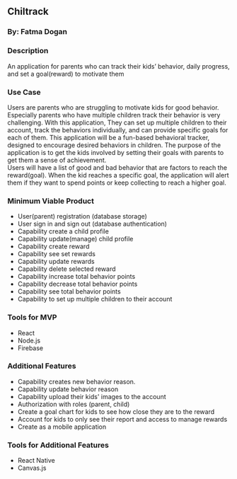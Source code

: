## Chiltrack

### By: Fatma Dogan

### Description
An application for parents who can track their kids’ behavior, daily progress, and set a goal(reward) to motivate them

### Use Case

Users are parents who are struggling to motivate kids for good behavior. Especially parents who have multiple children track their behavior is very challenging. With this application, They can set up multiple children to their account, track the behaviors individually, and can provide specific goals for each of them.
This application will be a fun-based behavioral tracker, designed to encourage desired behaviors in children. The purpose of the application is to get the kids involved by setting their goals with parents to get them a sense of achievement.  
Users will have a list of good and bad behavior that are factors to reach the reward(goal). When the kid reaches a specific goal, the application will alert them if they want to spend points or keep collecting to reach a higher goal.

### Minimum Viable Product

* User(parent) registration (database storage)
* User sign in and sign out (database authentication)
*  Capability create a child profile
* Capability update(manage) child profile
*  Capability create reward
* Capability see set rewards
*  Capability update rewards
*  Capability delete selected reward
*  Capability increase total behavior points
* Capability decrease total behavior points
*  Capability see total behavior points
*  Capability to set up multiple children to their account

 
### Tools for MVP

* React 
* Node.js
* Firebase

### Additional Features

*  Capability creates new behavior reason.
*  Capability update behavior reason
*  Capability upload their kids' images to the account
*  Authorization with roles (parent, child)
*  Create a goal chart for kids to see how close they are to the reward
*  Account for kids to only see their report and access to manage rewards
*  Create as a mobile application

### Tools for Additional Features

* React Native
* Canvas.js

